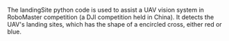 The landingSite python code is used to assist a UAV vision system in RoboMaster competition (a DJI competition held in China).
It detects the UAV's landing sites, which has the shape of a encircled cross, either red or blue.
